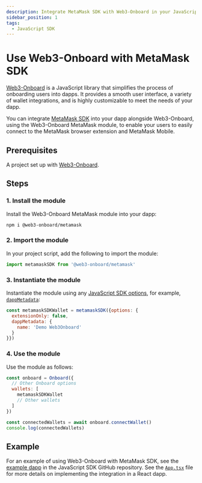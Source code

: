 ```yaml
---
description: Integrate MetaMask SDK with Web3-Onboard in your JavaScript dapp.
sidebar_position: 1
tags:
  - JavaScript SDK
---
```


# Use Web3-Onboard with MetaMask SDK

[Web3-Onboard](https://onboard.blocknative.com/) is a JavaScript library that simplifies the process
of onboarding users into dapps.
It provides a smooth user interface, a variety of wallet integrations, and is highly customizable to
meet the needs of your dapp.

You can integrate [MetaMask SDK](../../concepts/sdk/index.md) into your dapp alongside Web3-Onboard,
using the Web3-Onboard MetaMask module, to enable your users to easily connect to the MetaMask
browser extension and MetaMask Mobile.

## Prerequisites

A project set up with [Web3-Onboard](https://onboard.blocknative.com/docs/getting-started/installation).

## Steps

### 1. Install the module

Install the Web3-Onboard MetaMask module into your dapp:

```bash
npm i @web3-onboard/metamask
```

### 2. Import the module

In your project script, add the following to import the module:

```javascript
import metamaskSDK from '@web3-onboard/metamask'
```

### 3. Instantiate the module

Instantiate the module using any [JavaScript SDK options](../../reference/sdk-js-options.md), for
example, [`dappMetadata`](../../reference/sdk-js-options.md#dappmetadata):

```javascript
const metamaskSDKWallet = metamaskSDK({options: {
  extensionOnly: false,
  dappMetadata: {
    name: 'Demo Web3Onboard'
  }
}})
```

### 4. Use the module

Use the module as follows:

```javascript
const onboard = Onboard({
  // Other Onboard options
  wallets: [
    metamaskSDKWallet
    // Other wallets
  ]
})

const connectedWallets = await onboard.connectWallet()
console.log(connectedWallets)
```

## Example

For an example of using Web3-Onboard with MetaMask SDK, see the
[example dapp](https://github.com/MetaMask/metamask-sdk/tree/main/packages/examples/with-web3onboard)
in the JavaScript SDK GitHub repository.
See the [`App.tsx`](https://github.com/MetaMask/metamask-sdk/blob/main/packages/examples/with-web3onboard/src/App.tsx)
file for more details on implementing the integration in a React dapp.
